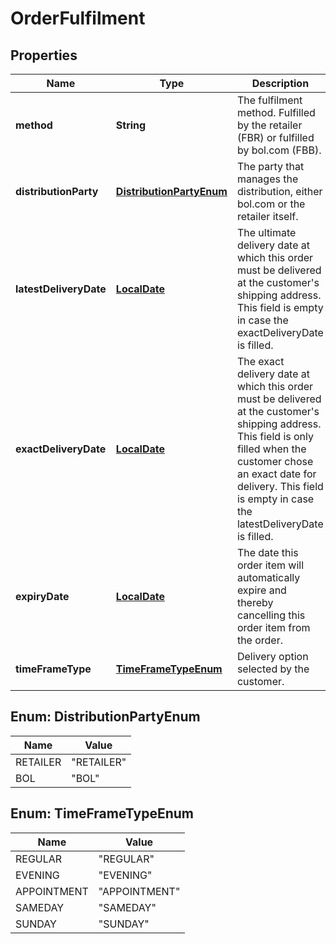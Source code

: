 # OrderFulfilment

## Properties

 Name                   | Type                                                | Description                                                                                                                                                                                                                                       | Notes      
------------------------|-----------------------------------------------------|---------------------------------------------------------------------------------------------------------------------------------------------------------------------------------------------------------------------------------------------------|------------
 **method**             | **String**                                          | The fulfilment method. Fulfilled by the retailer (FBR) or fulfilled by bol.com (FBB).                                                                                                                                                             | [optional] 
 **distributionParty**  | [**DistributionPartyEnum**](#DistributionPartyEnum) | The party that manages the distribution, either bol.com or the retailer itself.                                                                                                                                                                   | [optional] 
 **latestDeliveryDate** | [**LocalDate**](LocalDate.md)                       | The ultimate delivery date at which this order must be delivered at the customer&#39;s shipping address. This field is empty in case the exactDeliveryDate is filled.                                                                             | [optional] 
 **exactDeliveryDate**  | [**LocalDate**](LocalDate.md)                       | The exact delivery date at which this order must be delivered at the customer&#39;s shipping address. This field is only filled when the customer chose an exact date for delivery. This field is empty in case the latestDeliveryDate is filled. | [optional] 
 **expiryDate**         | [**LocalDate**](LocalDate.md)                       | The date this order item will automatically expire and thereby cancelling this order item from the order.                                                                                                                                         | [optional] 
 **timeFrameType**      | [**TimeFrameTypeEnum**](#TimeFrameTypeEnum)         | Delivery option selected by the customer.                                                                                                                                                                                                         | [optional] 

<a name="DistributionPartyEnum"></a>

## Enum: DistributionPartyEnum

 Name     | Value                
----------|----------------------
 RETAILER | &quot;RETAILER&quot; 
 BOL      | &quot;BOL&quot;      

<a name="TimeFrameTypeEnum"></a>

## Enum: TimeFrameTypeEnum

 Name        | Value                   
-------------|-------------------------
 REGULAR     | &quot;REGULAR&quot;     
 EVENING     | &quot;EVENING&quot;     
 APPOINTMENT | &quot;APPOINTMENT&quot; 
 SAMEDAY     | &quot;SAMEDAY&quot;     
 SUNDAY      | &quot;SUNDAY&quot;      



